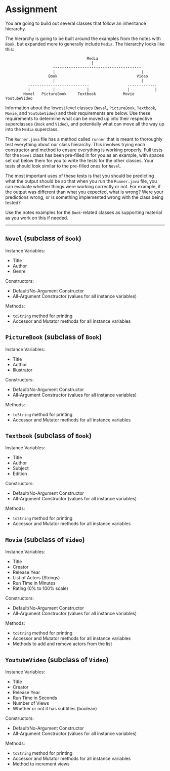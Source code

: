 # Assignment

You are going to build out several classes that follow an inheritance hierarchy.

The hierarchy is going to be built around the examples from the notes with `Book`, but expanded more to generally include `Media`. The hierarchy looks like this:

```
                                    Media
                                      |   
                     ---------------------------------------
                     |                                      |
                   Book                                   Video
                     |                                      |
          ---------------------------                 -------------
          |          |              |                 |           |
        Novel   PictureBook     Textbook            Movie    YoutubeVideo
```

Information about the lowest level classes (`Novel`, `PictureBook`, `Textbook`, `Movie`, and `YoutubeVideo`) and their requirements are below. Use these requirements to determine what can be moved up into their respective superclasses (`Book` and `Video`), and potentially what can move all the way up into the `Media` superclass.

The `Runner.java` file has a method called `runner` that is meant to thoroughly test everything about our class hierarchy. This involves trying each constructor and method to ensure everything is working properly. Full tests for the `Novel` class has been pre-filled in for you as an example, with spaces set out below them for you to write the tests for the other classes. Your tests should look similar to the pre-filled ones for `Novel`.

The most important uses of these tests is that you should be predicting what the output should be so that when you run the `Runner.java` file, you can evaluate whether things were working correctly or not. For example, if the output was different than what you expected, what is wrong? Were your predictions wrong, or is something implemented wrong with the class being tested?

Use the notes examples for the `Book`-related classes as supporting material as you work on this if needed.

---

## `Novel` (subclass of `Book`)

Instance Variables:
- Title
- Author
- Genre

Constructors:
- Default/No-Argument Constructor
- All-Argument Constructor (values for all instance variables)

Methods:
- `toString` method for printing
- Accessor and Mutator methods for all instance variables

## `PictureBook` (subclass of `Book`)

Instance Variables:
- Title
- Author
- Illustrator

Constructors:
- Default/No-Argument Constructor
- All-Argument Constructor (values for all instance variables)

Methods:
- `toString` method for printing
- Accessor and Mutator methods for all instance variables

## `Textbook` (subclass of `Book`)

Instance Variables:
- Title
- Author
- Subject
- Edition

Constructors:
- Default/No-Argument Constructor
- All-Argument Constructor (values for all instance variables)

Methods:
- `toString` method for printing
- Accessor and Mutator methods for all instance variables

## `Movie` (subclass of `Video`)

Instance Variables:
- Title
- Creator
- Release Year
- List of Actors (Strings)
- Run Time in Minutes
- Rating (0% to 100% scale)

Constructors:
- Default/No-Argument Constructor
- All-Argument Constructor (values for all instance variables)

Methods:
- `toString` method for printing
- Accessor and Mutator methods for all instance variables
- Methods to add and remove actors from the list

## `YoutubeVideo` (subclass of `Video`)

Instance Variables:
- Title
- Creator
- Release Year
- Run Time in Seconds
- Number of Views
- Whether or not it has subtitles (boolean)

Constructors:
- Default/No-Argument Constructor
- All-Argument Constructor (values for all instance variables)

Methods:
- `toString` method for printing
- Accessor and Mutator methods for all instance variables
- Method to increment views